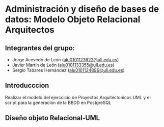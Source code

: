 # Administración y diseño de bases de datos: Modelo Objeto Relacional Arquitectos

## Integrantes del grupo:
   * Jorge Acevedo de León (alu0101123622@ull.edu.es)
   * Javier Martín de León (alu0101133355@ull.edu.es)
   * Sergio Tabares Hernández (alu0101124896@ull.edu.es)


## Introducccion 

Realizar el modelo del ejerccicio de Proyectos Arquitectonicos UML y el script para la generación de la BBDD en PostgreSQL


## Diseño objeto Relacional-UML
